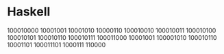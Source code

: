 # Haskell
100010000 10001001 10001010 10000110 100010010 100010011 100010100 100010101 100010110 100010111 100011000 10001001 100001010 100010110 10001101 100011101 1000111 110000
